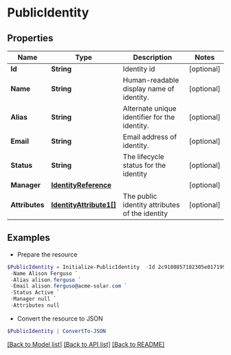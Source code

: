 # PublicIdentity
## Properties

Name | Type | Description | Notes
------------ | ------------- | ------------- | -------------
**Id** | **String** | Identity id | [optional] 
**Name** | **String** | Human-readable display name of identity. | [optional] 
**Alias** | **String** | Alternate unique identifier for the identity. | [optional] 
**Email** | **String** | Email address of identity. | [optional] 
**Status** | **String** | The lifecycle status for the identity | [optional] 
**Manager** | [**IdentityReference**](IdentityReference.md) |  | [optional] 
**Attributes** | [**IdentityAttribute1[]**](IdentityAttribute1.md) | The public identity attributes of the identity | [optional] 

## Examples

- Prepare the resource
```powershell
$PublicIdentity = Initialize-PublicIdentity  -Id 2c9180857182305e0171993735622948 `
 -Name Alison Ferguso `
 -Alias alison.ferguso `
 -Email alison.ferguso@acme-solar.com `
 -Status Active `
 -Manager null `
 -Attributes null
```

- Convert the resource to JSON
```powershell
$PublicIdentity | ConvertTo-JSON
```

[[Back to Model list]](../README.md#documentation-for-models) [[Back to API list]](../README.md#documentation-for-api-endpoints) [[Back to README]](../README.md)

